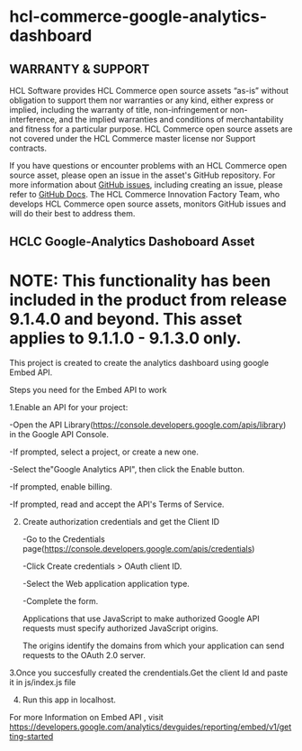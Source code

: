 # hcl-commerce-google-analytics-dashboard

## WARRANTY & SUPPORT 
HCL Software provides HCL Commerce open source assets “as-is” without obligation to support them nor warranties or any kind, either express or implied, including the warranty of title, non-infringement or non-interference, and the implied warranties and conditions of merchantability and fitness for a particular purpose. HCL Commerce open source assets are not covered under the HCL Commerce master license nor Support contracts.

If you have questions or encounter problems with an HCL Commerce open source asset, please open an issue in the asset's GitHub repository. For more information about [GitHub issues](https://docs.github.com/en/issues), including creating an issue, please refer to [GitHub Docs](https://docs.github.com/en). The HCL Commerce Innovation Factory Team, who develops HCL Commerce open source assets, monitors GitHub issues and will do their best to address them. 

## HCLC Google-Analytics Dashoboard Asset

# NOTE: This functionality has been included in the product from release 9.1.4.0 and beyond. This asset applies to 9.1.1.0 - 9.1.3.0 only.

This project is created to create the analytics dashboard using google Embed API.

Steps you need for the Embed API to work

1.Enable an API for your project:

  -Open the API Library(https://console.developers.google.com/apis/library) in the Google API Console.
  
  -If prompted, select a project, or create a new one.
  
  -Select the"Google Analytics API", then click the Enable button.
  
  -If prompted, enable billing.
  
  -If prompted, read and accept the API's Terms of Service.
  
2. Create authorization credentials and get the Client ID
 
    -Go to the Credentials page(https://console.developers.google.com/apis/credentials)
    
    -Click Create credentials > OAuth client ID.
    
    -Select the Web application application type.
    
    -Complete the form. 
    
     Applications that use JavaScript to make authorized Google API requests must specify authorized JavaScript origins. 
    
    The origins identify the domains from which your application can send requests to the OAuth 2.0 server.

3.Once you succesfully created the crendentials.Get the client Id and paste it in js/index.js file

4. Run this app in localhost.


For more Information on Embed API , visit https://developers.google.com/analytics/devguides/reporting/embed/v1/getting-started
